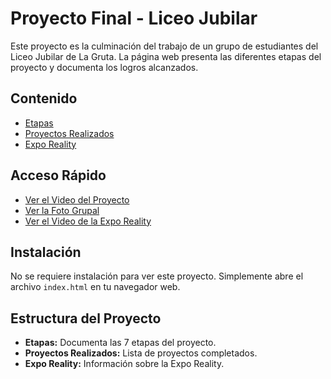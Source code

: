 # Proyecto Final - Liceo Jubilar

Este proyecto es la culminación del trabajo de un grupo de estudiantes del Liceo Jubilar de La Gruta. La página web presenta las diferentes etapas del proyecto y documenta los logros alcanzados.

## Contenido

- [Etapas](#Etapas)
- [Proyectos Realizados](#Proyectos-realizados)
- [Expo Reality](#Expo-realidad)

## Acceso Rápido

- [Ver el Video del Proyecto](https://youtu.be/CUB_pxp_p2w)
- [Ver la Foto Grupal](https://www.dropbox.com/scl/fi/f5ujs5khycy9ef8nunqyx/equipo.jpeg?rlkey=w6mhks9zbfwfpitg43hhn2e8s&dl=0&raw=1)
- [Ver el Video de la Expo Reality](https://www.dropbox.com/scl/fi/93wo1rvst3csn9kzl0i0b/Video-de-WhatsApp-2023-11-08-a-las-12.41.56_171e50a2.mp4?rlkey=vb74452c81itztj1toul3tfxl&dl=0&raw=1)

## Instalación

No se requiere instalación para ver este proyecto. Simplemente abre el archivo `index.html` en tu navegador web.

## Estructura del Proyecto

- **Etapas:** Documenta las 7 etapas del proyecto.
- **Proyectos Realizados:** Lista de proyectos completados.
- **Expo Reality:** Información sobre la Expo Reality.

